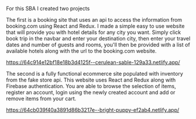 For this SBA I created two projects

The first is a booking site that uses an api to access the information from booking.com using React and Redux.
I made a simple easy to use website that will provide you with hotel details for any city you want.
Simply click book trip in the navbar and enter your destination city, then enter your travel dates and number of guests and rooms, you'll then be provided with a list of available hotels along with the url to the booking.com website.

https://64c914e12bf18e18b3d4125f--cerulean-sable-129a33.netlify.app/

The second is a fully functional ecommerce site populated with inventory from the fake store api.
This website uses React and Redux along with Firebase authentication.
You are able to browse the selection of items, register an account, login using the newly created account and add or remove items from your cart.

https://64cb039f40a3891d86b3217e--bright-puppy-ef2ab4.netlify.app/

